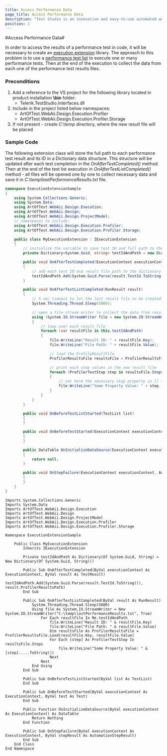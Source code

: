 ```yaml
---
title: Access Performance Data
page_title: Access Performance Data
description: "Test Studio is an innovative and easy-to-use automated web, WPF and load testing solution. Test Studio tests support essential technologies like ASP.NET AJAX, Silverlight, PHP and MVC. HTML5, Testing framework, functional testing, performance testing, load testing, exploratory testing, manual testing."
position: 1
---
```

#Access Performance Data#

In order to access the results of a performance test in code, it will be necessary to create an <a href="execution-extensions" target="_blank">execution extension</a> library. The approach to this problem is to use a <a href="/getting-started/test-execution/test-lists-type-standalone#Performance" target="_blank">performance test list</a> to execute one or many performance tests. Then at the end of the execution to collect the data from each one of the performance test results files.

### Preconditions

1. Add a reference to the VS project for the following library located in product installation **\bin** folder:
	- Telerik.TestStudio.Interfaces.dll
1. Include in the project listed below namespaces:
	- ArtOfTest.WebAii.Design.Execution.Profiler
	- ArtOfTest.WebAii.Design.Execution.Profiler.Storage
1. If not present - create *C:\temp* directory, where the new result file will be placed

### Sample Code

The following extension class will store the full path to each performance test result and its ID in a Dictionary data structure. This structure will be updated after each test completion in the *OnAfterTestCompleted()* method. Then at the end of the test list execution in *OnAfterTestListCompleted()* method - all files will be opened one by one to collect necessary data and save it in *C:\temp\lastPerformanceResults.txt* file.

```C#
namespace ExecutionExtensionSample
{
    using System.Collections.Generic;
    using System.Data;
    using ArtOfTest.WebAii.Design.Execution;
    using ArtOfTest.WebAii.Design;
    using ArtOfTest.WebAii.Design.ProjectModel;
    // namespaces to include:
    using ArtOfTest.WebAii.Design.Execution.Profiler;
    using ArtOfTest.WebAii.Design.Execution.Profiler.Storage;

    public class MyExecutionExtension : IExecutionExtension
    {
        // initialize the variable to save test ID and full path to the result file
        private Dictionary<System.Guid, string> testIdAndPath = new Dictionary<System.Guid, string>();

        public void OnAfterTestCompleted(ExecutionContext executionContext, TestResult result)
        {
            // add each test ID and result file path to the dictionary 
            testIdAndPath.Add(System.Guid.Parse(result.TestId.ToString()), result.ProfilerResultsPath);
        }

        public void OnAfterTestListCompleted(RunResult result)
        {
            // 5 sec timeout to let the last result file to be created - extend it if necessary
            System.Threading.Thread.Sleep(5000);

            // open a file stream writer to collect the data from results in a new file
            using (System.IO.StreamWriter file = new System.IO.StreamWriter(@"C:\temp\lastPerformanceResults.txt", true))
            {
                // loop over each result file 
                foreach (var resultFile in this.testIdAndPath)
                {
                    file.WriteLine("Result ID: " + resultFile.Key);
                    file.WriteLine("File Path: " + resultFile.Value);

                    // load the ProfileResultFile
                    ProfilerResultsFile resultsFile = ProfilerResultsFile.Load(resultFile.Key, resultFile.Value);

                    // print each step values in the new result file
                    foreach (ProfilerTestStep step in resultsFile.Steps)
                    {
                        // set here the necessary step property in [] to save in the new result file
                        file.WriteLine("Some Property Value: " + step.[..].ToString());
                    }
                }
            }
        }

        public void OnBeforeTestListStarted(TestList list)
        {
        }

        public void OnBeforeTestStarted(ExecutionContext executionContext, Test test)
        {
        }

        public DataTable OnInitializeDataSource(ExecutionContext executionContext)
        {
            return null;
        }

        public void OnStepFailure(ExecutionContext executionContext, AutomationStepResult stepResult)
        {
        }
    }
}
```
```VB
Imports System.Collections.Generic
Imports System.Data
Imports ArtOfTest.WebAii.Design.Execution
Imports ArtOfTest.WebAii.Design
Imports ArtOfTest.WebAii.Design.ProjectModel
Imports ArtOfTest.WebAii.Design.Execution.Profiler
Imports ArtOfTest.WebAii.Design.Execution.Profiler.Storage

Namespace ExecutionExtensionSample

    Public Class MyExecutionExtension
        Inherits IExecutionExtension

        Private testIdAndPath As Dictionary(Of System.Guid, String) = New Dictionary(Of System.Guid, String)()

        Public Sub OnAfterTestCompleted(ByVal executionContext As ExecutionContext, ByVal result As TestResult)
            testIdAndPath.Add(System.Guid.Parse(result.TestId.ToString()), result.ProfilerResultsPath)
        End Sub

        Public Sub OnAfterTestListCompleted(ByVal result As RunResult)
            System.Threading.Thread.Sleep(5000)
            Using file As System.IO.StreamWriter = New System.IO.StreamWriter("C:\temp\lastPerformanceResults.txt", True)
                For Each resultFile In Me.testIdAndPath
                    file.WriteLine("Result ID: " & resultFile.Key)
                    file.WriteLine("File Path: " & resultFile.Value)
                    Dim resultsFile As ProfilerResultsFile = ProfilerResultsFile.Load(resultFile.Key, resultFile.Value)
                    For Each [step] As ProfilerTestStep In resultsFile.Steps
                        file.WriteLine("Some Property Value: " & [step].....ToString())
                    Next
                Next
            End Using
        End Sub

        Public Sub OnBeforeTestListStarted(ByVal list As TestList)
        End Sub

        Public Sub OnBeforeTestStarted(ByVal executionContext As ExecutionContext, ByVal test As Test)
        End Sub

        Public Function OnInitializeDataSource(ByVal executionContext As ExecutionContext) As DataTable
            Return Nothing
        End Function

        Public Sub OnStepFailure(ByVal executionContext As ExecutionContext, ByVal stepResult As AutomationStepResult)
        End Sub
    End Class
End Namespace
```
